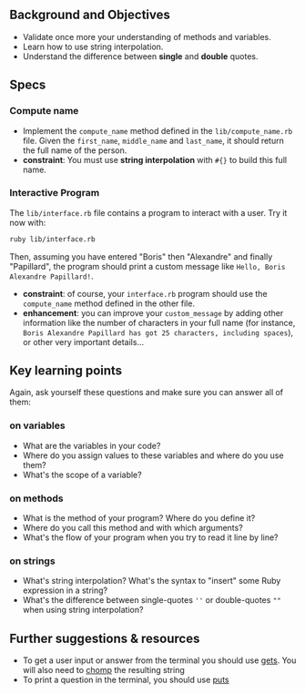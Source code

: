 ## Background and Objectives

- Validate once more your understanding of methods and variables.
- Learn how to use string interpolation.
- Understand the difference between **single** and **double** quotes.

## Specs

### Compute name

- Implement the `compute_name` method defined in the `lib/compute_name.rb` file. Given the `first_name`, `middle_name` and `last_name`, it should return the full name of the person.
- **constraint**: You must use **string interpolation** with `#{}` to build this full name.

### Interactive Program

The `lib/interface.rb` file contains a program to interact with a user. Try it now with:

```bash
ruby lib/interface.rb
```

Then, assuming you have entered "Boris" then "Alexandre" and finally "Papillard", the program should print a custom message like `Hello, Boris Alexandre Papillard!`.

- **constraint**: of course, your `interface.rb` program should use the `compute_name` method defined in the other file.
- **enhancement**: you can improve your `custom_message` by adding other information like the number of characters in your full name (for instance, `Boris Alexandre Papillard has got 25 characters, including spaces`), or other very important details...

## Key learning points

Again, ask yourself these questions and make sure you can answer all of them:

### on variables

- What are the variables in your code?
- Where do you assign values to these variables and where do you use them?
- What's the scope of a variable?

### on methods

- What is the method of your program? Where do you define it?
- Where do you call this method and with which arguments?
- What's the flow of your program when you try to read it line by line?

### on strings

- What's string interpolation? What's the syntax to "insert" some Ruby expression in a string?
- What's the difference between single-quotes `''` or double-quotes `""` when using string interpolation?

## Further suggestions & resources

- To get a user input or answer from the terminal you should use [gets](http://www.ruby-doc.org/docs/Tutorial/part_02/user_input.html). You will also need to [chomp](https://ruby-doc.org/core-2.5.3/String.html#method-i-chomp) the resulting string
- To print a question in the terminal, you should use [puts](https://ruby-doc.org/core-2.7.5/IO.html#method-i-puts)
